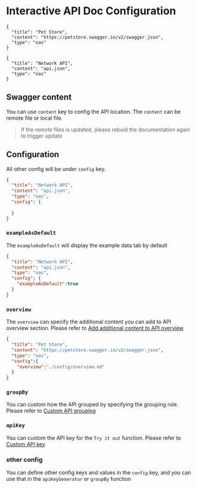 # Interactive API Doc Configuration
```json-LoadRemoteFile
{
  "title": "Pet Store",
  "content": "https://petstore.swagger.io/v2/swagger.json",
  "type": "oas"
}
```
```json-LoadLocalFile
{
  "title": "Network API",
  "content": "api.json",
  "type": "oas"
}
```

## Swagger content
 You can use `content` key to config the API location. The `content` can be remote file or local file.
> If the remote files is updated, please rebuid the documentation again to trigger update

## Configuration
All other config will be under `config` key.
```json
{
  "title": "Network API",
  "content": "api.json",
  "type": "oas",
  "config": {
  
  }   
}
```
### `exampleAsDefault`
The `exampleAsDefault` will display the example data tab by default
```json
{
  "title": "Network API",
  "content": "api.json",
  "type": "oas",
  "config": {
    "exampleAsDefault":true
  }   
}
```

### `overview`
The `overview` can specify the additional content you can add to API overview section. Please refer to [Add additional content to API overview](docs/overview.md)
```json
{
  "title": "Pet Store",
  "content": "https://petstore.swagger.io/v2/swagger.json",
  "type": "oas",
  "config":{
    "overview":"./config/overview.md"
  }
}
```
### `groupBy`
You can custom how the API grouped by specifying the grouping role. Please refer to [Custom API grouping](docs/group.md)

### `apiKey`
You can custom the API key for the `Try it out` function. Please refer to [Custom API key](docs/apikey.md)

### other config
You can define other config keys and values in the `config` key, and you can use that in the `apiKeyGenerator` or `groupBy` function

